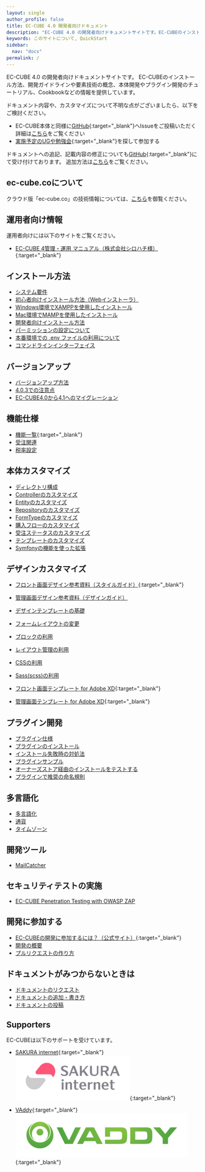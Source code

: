 ```yaml
---
layout: single
author_profile: false
title: EC-CUBE 4.0 開発者向けドキュメント
description: "EC-CUBE 4.0 の開発者向けドキュメントサイトです。EC-CUBEのインストール方法、本体カスタマイズやプラグイン開発についての情報を提供しています。"
keywords: このサイトについて, QuickStart
sidebar:
  nav: "docs"
permalink: /
---
```


EC-CUBE 4.0 の開発者向けドキュメントサイトです。
EC-CUBEのインストール方法、開発ガイドラインや要素技術の概念、本体開発やプラグイン開発のチュートリアル、Cookbookなどの情報を提供しています。

ドキュメント内容や、カスタマイズについて不明な点がございましたら、以下をご検討ください。
+ EC-CUBE本体と同様に[GitHub](https://github.com/EC-CUBE/doc4.ec-cube.net/){:target="_blank"}へIssueをご投稿いただく
  詳細は[こちら](documents/request)をご覧ください
+ [実施予定のUGや勉強会](https://www.ec-cube.net/event/){:target="_blank"}を探して参加する

ドキュメントへの追記、記載内容の修正についても[GitHub](https://github.com/EC-CUBE/doc4.ec-cube.net/){:target="_blank"}にて受け付けております。
追加方法は[こちら](/documents/writing-and-formatting)をご覧ください。


## ec-cube.coについて

クラウド版「ec-cube.co」の技術情報については、[こちら](co)を御覧ください。

## 運用者向け情報

運用者向けには以下のサイトをご覧ください。
+ [EC-CUBE 4管理・運用 マニュアル（株式会社シロハチ様）](https://www.shiro8.net/manual4/v40x/index.html){:target="_blank"}

## インストール方法

+ [システム要件](quickstart_requirement)
+ [初心者向けインストール方法（Webインストーラ）](/quickstart_install/web-installer)
+ [Windows環境でXAMPPを使用したインストール](/quickstart_install/gui_win_install)
+ [Mac環境でMAMPを使用したインストール](/quickstart_install/gui_mac_install)
+ [開発者向けインストール方法](quickstart_install)
+ [パーミッションの設定について](permission)
+ [本番環境での .env ファイルの利用について](/quickstart_install/dotenv)
+ [コマンドラインインターフェイス](quickstart_cli)

## バージョンアップ

+ [バージョンアップ方法](/update)
+ [4.0.3での注意点](/update/4_0_3)
+ [EC-CUBE4.0から4.1へのマイグレーション](/update-40-41)

## 機能仕様

+ [機能一覧](https://www.ec-cube.net/product/functions.php){:target="_blank"}
+ [受注関連](spec_order)
+ [税率設定](spec_tax)

## 本体カスタマイズ

+ [ディレクトリ構成](spec_directory-structure)
+ [Controllerのカスタマイズ](customize_controller)
+ [Entityのカスタマイズ](customize_entity)
+ [Repositoryのカスタマイズ](customize_repository)
+ [FormTypeのカスタマイズ](customize_formtype)
+ [購入フローのカスタマイズ](customize_service)
+ [受注ステータスのカスタマイズ](customize_order_state_machine)
+ [テンプレートのカスタマイズ](customize_template)
+ [Symfonyの機能を使った拡張](customize_symfony)

## デザインカスタマイズ

+ [フロント画面デザイン参考資料（スタイルガイド）](http://eccube4-styleguide.herokuapp.com/){:target="_blank"}
+ [管理画面デザイン参考資料（デザインガイド）](/pdf/ec-cube4_design-guide180930.pdf)

+ [デザインテンプレートの基礎](design_template)
+ [フォームレイアウトの変更](design_form)
+ [ブロックの利用](design_block)
+ [レイアウト管理の利用](design_layout)
+ [CSSの利用](design_css)
+ [Sass(scss)の利用](design_sass)
+ [フロント画面テンプレート for Adobe XD](http://downloads.ec-cube.net/manual/documents/eccube4_xd_front_template.zip?argument=2qpV46CP&dmai=a5bf51b05bacc5){:target="_blank"}
+ [管理画面テンプレート for Adobe XD](http://downloads.ec-cube.net/manual/documents/eccube4_xd_admin_template.zip?argument=2qpV46CP&dmai=a5bf51b05bacc5){:target="_blank"}

## プラグイン開発

+ [プラグイン仕様](plugin_spec)
+ [プラグインのインストール](plugin_install)
+ [インストール失敗時の対処法](plugin_error)
+ [プラグインサンプル](plugin_sample)
+ [オーナーズストア経由のインストールをテストする](plugin_mock_package_api)
+ [プラグインで推奨の命名規則](plugin_naming_conventions)

## 多言語化

+ [多言語化](i18n_multilingualization)
+ [通貨](i18n_currency)
+ [タイムゾーン](i18n_timezone)

## 開発ツール

+ [MailCatcher](/development-tools/mail-catcher)

## セキュリティテストの実施

- [EC-CUBE Penetration Testing with OWASP ZAP](/penetration-testing)

## 開発に参加する

+ [EC-CUBEの開発に参加するには？（公式サイト）](https://www.ec-cube.net/committer/){:target="_blank"}
+ [開発の概要](/contribution-guide/overview)
+ [プルリクエストの作り方](/contribution-guide/pull-request)

## ドキュメントがみつからないときは

+ [ドキュメントのリクエスト](/documents/request)
+ [ドキュメントの追加・書き方](/documents/writing-and-formatting)
+ [ドキュメントの投稿](/documents/contribute)

## Supporters

EC-CUBEは以下のサポートを受けています。

+ [SAKURA internet](https://www.sakura.ad.jp/){:target="_blank"}
[![SAKURA internet](./images/3-1-2line-rgb-whiteback.png)](https://www.sakura.ad.jp/){:target="_blank"}

+ [VAddy](https://vaddy.net/ja/){:target="_blank"}
[![VAddy](./images/VAddy_logo.png)](https://vaddy.net/ja/){:target="_blank"}
